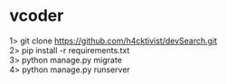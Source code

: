 # vcoder
1> git clone https://github.com/h4cktivist/devSearch.git
<br>
2> pip install -r requirements.txt
<br>
3> python manage.py migrate
<br>
4> python manage.py runserver
